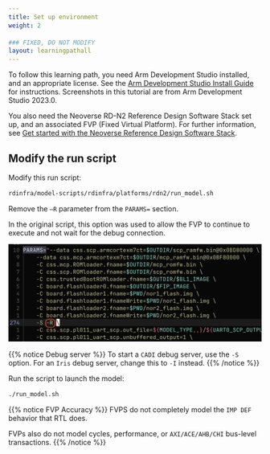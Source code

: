 ```yaml
---
title: Set up environment
weight: 2

### FIXED, DO NOT MODIFY
layout: learningpathall
---
```


To follow this learning path, you need Arm Development Studio installed, and an appropriate license. See the [Arm Development Studio Install Guide](/install-guides/armds) for instructions. Screenshots in this tutorial are from Arm Development Studio 2023.0.

You also need the Neoverse RD-N2 Reference Design Software Stack set up, and an associated FVP (Fixed Virtual Platform). For further information, see [Get started with the Neoverse Reference Design Software Stack](/learning-paths/servers-and-cloud-computing/refinfra-quick-start/). 

## Modify the run script

Modify this run script:

```bash
rdinfra/model-scripts/rdinfra/platforms/rdn2/run_model.sh
```
Remove the `–R` parameter from the `PARAMS=` section. 

In the original script, this option was used to allow the FVP to continue to execute and not wait for the debug connection.

![modify parameters alt-text#center](images/modify_params.png "Figure 1. Modify run_model.sh")

{{% notice Debug server %}}
To start a `CADI` debug server, use the `-S` option. For an `Iris` debug server, change this to `-I` instead.
{{% /notice %}}

Run the script to launch the model:
```bash
./run_model.sh
```

{{% notice FVP Accuracy %}}
FVPS do not completely model the `IMP DEF` behavior that RTL does.

FVPs also do not model cycles, performance, or `AXI/ACE/AHB/CHI` bus-level transactions.
{{% /notice %}}

